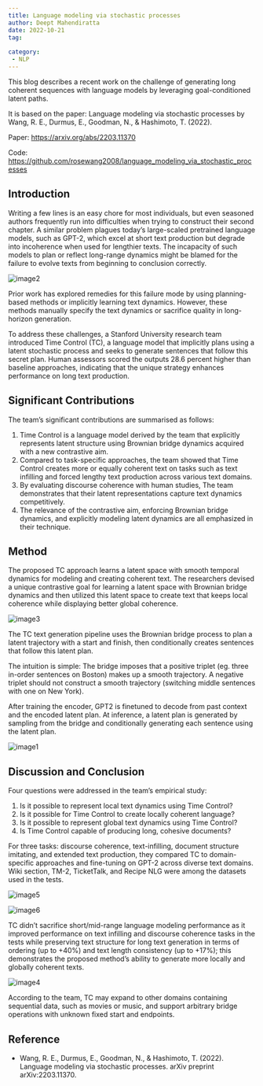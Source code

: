 ```yaml
---
title: Language modeling via stochastic processes
author: Deept Mahendiratta
date: 2022-10-21
tag:
    
category:
 - NLP
---
```



This blog describes a recent work on the challenge of generating long coherent sequences with language models by leveraging goal-conditioned latent paths.

It is based on the paper: Language modeling via stochastic processes by Wang, R. E., Durmus, E., Goodman, N., & Hashimoto, T. (2022). 

<!-- more -->

Paper: <https://arxiv.org/abs/2203.11370>

Code: <https://github.com/rosewang2008/language_modeling_via_stochastic_processes>


## Introduction

Writing a few lines is an easy chore for most individuals, but even seasoned authors frequently run into difficulties when trying to construct their second chapter. A similar problem plagues today’s large-scaled pretrained language models, such as GPT-2, which excel at short text production but degrade into incoherence when used for lengthier texts. The incapacity of such models to plan or reflect long-range dynamics might be blamed for the failure to evolve texts from beginning to conclusion correctly.

![image2](./image2.png)

Prior work has explored remedies for this failure mode by using planning-based methods or implicitly learning text dynamics. However, these methods manually specify the text dynamics or sacrifice quality in long-horizon generation.


To address these challenges, a Stanford University research team introduced Time Control (TC), a language model that implicitly plans using a latent stochastic process and seeks to generate sentences that follow this secret plan. Human assessors scored the outputs 28.6 percent higher than baseline approaches, indicating that the unique strategy enhances performance on long text production.




## Significant Contributions
The team’s significant contributions are summarised as follows:

1. Time Control is a language model derived by the team that explicitly represents latent structure using Brownian bridge dynamics acquired with a new contrastive aim.
2. Compared to task-specific approaches, the team showed that Time Control creates more or equally coherent text on tasks such as text infilling and forced lengthy text production across various text domains.
3. By evaluating discourse coherence with human studies, The team demonstrates that their latent representations capture text dynamics competitively.
4. The relevance of the contrastive aim, enforcing Brownian bridge dynamics, and explicitly modeling latent dynamics are all emphasized in their technique.

## Method

The proposed TC approach learns a latent space with smooth temporal dynamics for modeling and creating coherent text. The researchers devised a unique contrastive goal for learning a latent space with Brownian bridge dynamics and then utilized this latent space to create text that keeps local coherence while displaying better global coherence.

![image3](./image3.jpeg)

The TC text generation pipeline uses the Brownian bridge process to plan a latent trajectory with a start and finish, then conditionally creates sentences that follow this latent plan.

The intuition is simple: The bridge imposes that a positive triplet (eg. three in-order sentences on Boston) makes up a smooth trajectory. A negative triplet should not construct a smooth trajectory (switching middle sentences with one on New York).

After training the encoder, GPT2 is finetuned to decode from past context and the encoded latent plan. At inference, a latent plan is generated by sampling from the bridge and conditionally generating each sentence using the latent plan.


![image1](./image1.jpeg)

## Discussion and Conclusion
Four questions were addressed in the team’s empirical study:

1. Is it possible to represent local text dynamics using Time Control?
2. Is it possible for Time Control to create locally coherent language?
3. Is it possible to represent global text dynamics using Time Control?
4. Is Time Control capable of producing long, cohesive documents?

For three tasks: discourse coherence, text-infilling, document structure imitating, and extended text production, they compared TC to domain-specific approaches and fine-tuning on GPT-2 across diverse text domains. Wiki section, TM-2, TicketTalk, and Recipe NLG were among the datasets used in the tests.

![image5](./image5.png)

![image6](./image6.png)

TC didn’t sacrifice short/mid-range language modeling performance as it improved performance on text infilling and discourse coherence tasks in the tests while preserving text structure for long text generation in terms of ordering (up to +40%) and text length consistency (up to +17%); this demonstrates the proposed method’s ability to generate more locally and globally coherent texts.

![image4](./image4.png)



According to the team, TC may expand to other domains containing sequential data, such as movies or music, and support arbitrary bridge operations with unknown fixed start and endpoints.

## Reference 
- Wang, R. E., Durmus, E., Goodman, N., & Hashimoto, T. (2022). Language modeling via stochastic processes. arXiv preprint arXiv:2203.11370.
